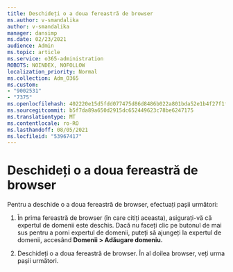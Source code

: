 ```yaml
---
title: Deschideți o a doua fereastră de browser
ms.author: v-smandalika
author: v-smandalika
manager: dansimp
ms.date: 02/23/2021
audience: Admin
ms.topic: article
ms.service: o365-administration
ROBOTS: NOINDEX, NOFOLLOW
localization_priority: Normal
ms.collection: Adm_O365
ms.custom:
- "9002531"
- "7375"
ms.openlocfilehash: 402220e15d5fdd077475d86d8486b022a801bda52e1b4f27f1fa385f31316f39
ms.sourcegitcommit: b5f7da89a650d2915dc652449623c78be6247175
ms.translationtype: MT
ms.contentlocale: ro-RO
ms.lasthandoff: 08/05/2021
ms.locfileid: "53967417"
---
```

# <a name="open-a-second-browser-window"></a>Deschideți o a doua fereastră de browser

Pentru a deschide o a doua fereastră de browser, efectuați pașii următori:

1. În prima fereastră de browser (în care citiți aceasta), asigurați-vă că expertul de domenii este deschis. Dacă nu faceți clic pe butonul de mai sus pentru a porni expertul de domenii, puteți să ajungeți la expertul de domenii, accesând **Domenii > Adăugare domeniu.**

2. Deschideți o a doua fereastră de browser. În al doilea browser, veți urma pașii următori.
